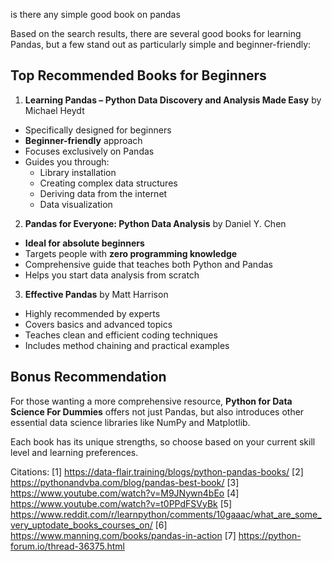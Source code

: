 is there any simple good book on pandas

Based on the search results, there are several good books for learning Pandas, but a few stand out as particularly simple and beginner-friendly:

## Top Recommended Books for Beginners

1. **Learning Pandas – Python Data Discovery and Analysis Made Easy** by Michael Heydt
- Specifically designed for beginners
- **Beginner-friendly** approach
- Focuses exclusively on Pandas
- Guides you through:
  - Library installation
  - Creating complex data structures
  - Deriving data from the internet
  - Data visualization

2. **Pandas for Everyone: Python Data Analysis** by Daniel Y. Chen
- **Ideal for absolute beginners**
- Targets people with **zero programming knowledge**
- Comprehensive guide that teaches both Python and Pandas
- Helps you start data analysis from scratch

3. **Effective Pandas** by Matt Harrison
- Highly recommended by experts
- Covers basics and advanced topics
- Teaches clean and efficient coding techniques
- Includes method chaining and practical examples

## Bonus Recommendation

For those wanting a more comprehensive resource, **Python for Data Science For Dummies** offers not just Pandas, but also introduces other essential data science libraries like NumPy and Matplotlib.

Each book has its unique strengths, so choose based on your current skill level and learning preferences.

Citations:
[1] https://data-flair.training/blogs/python-pandas-books/
[2] https://pythonandvba.com/blog/pandas-best-book/
[3] https://www.youtube.com/watch?v=M9JNywn4bEo
[4] https://www.youtube.com/watch?v=t0PPdFSVyBk
[5] https://www.reddit.com/r/learnpython/comments/10gaaac/what_are_some_very_uptodate_books_courses_on/
[6] https://www.manning.com/books/pandas-in-action
[7] https://python-forum.io/thread-36375.html